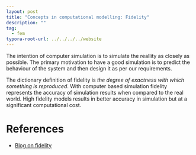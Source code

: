 ```yaml
---
layout: post
title: "Concepts in computational modelling: Fidelity"
description: ""
tag: 
  - fem
typora-root-url: ../../../../website
---
```


The intention of computer simulation is to simulate the reallity as closely as possible. The primary motivation to have a good simulation is to predict the behaviour of the system and then design it as per our requirements.

The dictionary definition of fidelity is *the degree of exactness with which something is reproduced*. With computer based simulation fidelity represents the accuracy of simulation results when compared to the real world. High fidelity models results in better accuracy in simulation but at a significant computational cost. 

# References

- [Blog on fidelity](https://acqnotes.com/acqnote/tasks/fidelity#:~:text=Modeling%20%26%20Simulation,simulation%20is%20trying%20to%20represent.)

